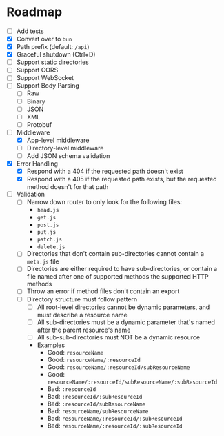 # Roadmap

- [ ] Add tests
- [x] Convert over to `bun`
- [x] Path prefix (default: `/api`)
- [x] Graceful shutdown (Ctrl+D)
- [ ] Support static directories
- [ ] Support CORS
- [ ] Support WebSocket
- [ ] Support Body Parsing
  - [ ] Raw
  - [ ] Binary
  - [ ] JSON
  - [ ] XML
  - [ ] Protobuf
- [ ] Middleware
  - [x] App-level middleware
  - [ ] Directory-level middleware
  - [ ] Add JSON schema validation
- [x] Error Handling
  - [x] Respond with a 404 if the requested path doesn't exist
  - [x] Respond with a 405 if the requested path exists, but the requested method doesn't for that path
- [ ] Validation
  - [ ] Narrow down router to only look for the following files:
    - `head.js`
    - `get.js`
    - `post.js`
    - `put.js`
    - `patch.js`
    - `delete.js`
  - [ ] Directories that don't contain sub-directories cannot contain a `meta.js` file
  - [ ] Directories are either required to have sub-directories, or contain a file named after one of supported methods
  the supported HTTP methods
  - [ ] Throw an error if method files don't contain an export
  - [ ] Directory structure must follow pattern
    - [ ] All root-level directories cannot be dynamic parameters, and must describe a resource name
    - [ ] All sub-directories must be a dynamic parameter that's named after the parent resource's name
    - [ ] All sub-sub-directories must NOT be a dynamic resource
    - Examples
      - Good: `resourceName`
      - Good: `resourceName/:resourceId`
      - Good: `resourceName/:resourceId/subResourceName`
      - Good: `resourceName/:resourceId/subResourceName/:subResourceId`
      - Bad: `:resourceId`
      - Bad: `:resourceId/:subResourceId`
      - Bad: `:resourceId/subResourceName`
      - Bad: `resourceName/subResourceName`
      - Bad: `resourceName/:resourceId/:subResourceId`
      - Bad: `resourceName/:resourceId/:subResourceId`
